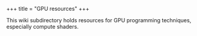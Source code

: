 +++
title = "GPU resources"
+++

This wiki subdirectory holds resources for GPU programming techniques, especially compute shaders.
